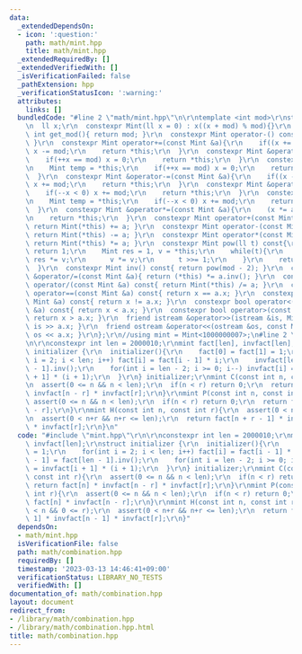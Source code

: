 ```yaml
---
data:
  _extendedDependsOn:
  - icon: ':question:'
    path: math/mint.hpp
    title: math/mint.hpp
  _extendedRequiredBy: []
  _extendedVerifiedWith: []
  _isVerificationFailed: false
  _pathExtension: hpp
  _verificationStatusIcon: ':warning:'
  attributes:
    links: []
  bundledCode: "#line 2 \"math/mint.hpp\"\n\r\ntemplate <int mod>\r\nstruct Mint {\r\
    \n  ll x;\r\n  constexpr Mint(ll x = 0) : x((x + mod) % mod){}\r\n  static constexpr\
    \ int get_mod(){ return mod; }\r\n  constexpr Mint operator-() const{ return Mint(-x);\
    \ }\r\n  constexpr Mint operator+=(const Mint &a){\r\n    if((x += a.x) >= mod)\
    \ x -= mod;\r\n    return *this;\r\n  }\r\n  constexpr Mint &operator++(){\r\n\
    \    if(++x == mod) x = 0;\r\n    return *this;\r\n  }\r\n  constexpr Mint operator++(int){\r\
    \n    Mint temp = *this;\r\n    if(++x == mod) x = 0;\r\n    return temp;\r\n\
    \  }\r\n  constexpr Mint &operator-=(const Mint &a){\r\n    if((x -= a.x) < 0)\
    \ x += mod;\r\n    return *this;\r\n  }\r\n  constexpr Mint &operator--(){\r\n\
    \    if(--x < 0) x += mod;\r\n    return *this;\r\n  }\r\n  constexpr Mint operator--(int){\r\
    \n    Mint temp = *this;\r\n    if(--x < 0) x += mod;\r\n    return temp;\r\n\
    \  }\r\n  constexpr Mint &operator*=(const Mint &a){\r\n    (x *= a.x) %= mod;\r\
    \n    return *this;\r\n  }\r\n  constexpr Mint operator+(const Mint &a) const{\
    \ return Mint(*this) += a; }\r\n  constexpr Mint operator-(const Mint &a) const{\
    \ return Mint(*this) -= a; }\r\n  constexpr Mint operator*(const Mint &a) const{\
    \ return Mint(*this) *= a; }\r\n  constexpr Mint pow(ll t) const{\r\n    if(!t)\
    \ return 1;\r\n    Mint res = 1, v = *this;\r\n    while(t){\r\n      if(t & 1)\
    \ res *= v;\r\n      v *= v;\r\n      t >>= 1;\r\n    }\r\n    return res;\r\n\
    \  }\r\n  constexpr Mint inv() const{ return pow(mod - 2); }\r\n  constexpr Mint\
    \ &operator/=(const Mint &a){ return (*this) *= a.inv(); }\r\n  constexpr Mint\
    \ operator/(const Mint &a) const{ return Mint(*this) /= a; }\r\n  constexpr bool\
    \ operator==(const Mint &a) const{ return x == a.x; }\r\n  constexpr bool operator!=(const\
    \ Mint &a) const{ return x != a.x; }\r\n  constexpr bool operator<(const Mint\
    \ &a) const{ return x < a.x; }\r\n  constexpr bool operator>(const Mint &a) const{\
    \ return x > a.x; }\r\n  friend istream &operator>>(istream &is, Mint &a){ return\
    \ is >> a.x; }\r\n  friend ostream &operator<<(ostream &os, const Mint &a){ return\
    \ os << a.x; }\r\n};\r\n//using mint = Mint<1000000007>;\n#line 2 \"math/combination.hpp\"\
    \n\r\nconstexpr int len = 2000010;\r\nmint fact[len], invfact[len];\r\nstruct\
    \ initializer {\r\n  initializer(){\r\n    fact[0] = fact[1] = 1;\r\n    for(int\
    \ i = 2; i < len; i++) fact[i] = fact[i - 1] * i;\r\n    invfact[len - 1] = fact[len\
    \ - 1].inv();\r\n    for(int i = len - 2; i >= 0; i--) invfact[i] = invfact[i\
    \ + 1] * (i + 1);\r\n  }\r\n} initializer;\r\nmint C(const int n, const int r){\r\
    \n  assert(0 <= n && n < len);\r\n  if(n < r) return 0;\r\n  return fact[n] *\
    \ invfact[n - r] * invfact[r];\r\n}\r\nmint P(const int n, const int r){\r\n \
    \ assert(0 <= n && n < len);\r\n  if(n < r) return 0;\r\n  return fact[n] * invfact[n\
    \ - r];\r\n}\r\nmint H(const int n, const int r){\r\n  assert(0 < n && 0 <= r);\r\
    \n  assert(0 < n+r && n+r <= len);\r\n  return fact[n + r - 1] * invfact[n - 1]\
    \ * invfact[r];\r\n}\n"
  code: "#include \"mint.hpp\"\r\n\r\nconstexpr int len = 2000010;\r\nmint fact[len],\
    \ invfact[len];\r\nstruct initializer {\r\n  initializer(){\r\n    fact[0] = fact[1]\
    \ = 1;\r\n    for(int i = 2; i < len; i++) fact[i] = fact[i - 1] * i;\r\n    invfact[len\
    \ - 1] = fact[len - 1].inv();\r\n    for(int i = len - 2; i >= 0; i--) invfact[i]\
    \ = invfact[i + 1] * (i + 1);\r\n  }\r\n} initializer;\r\nmint C(const int n,\
    \ const int r){\r\n  assert(0 <= n && n < len);\r\n  if(n < r) return 0;\r\n \
    \ return fact[n] * invfact[n - r] * invfact[r];\r\n}\r\nmint P(const int n, const\
    \ int r){\r\n  assert(0 <= n && n < len);\r\n  if(n < r) return 0;\r\n  return\
    \ fact[n] * invfact[n - r];\r\n}\r\nmint H(const int n, const int r){\r\n  assert(0\
    \ < n && 0 <= r);\r\n  assert(0 < n+r && n+r <= len);\r\n  return fact[n + r -\
    \ 1] * invfact[n - 1] * invfact[r];\r\n}"
  dependsOn:
  - math/mint.hpp
  isVerificationFile: false
  path: math/combination.hpp
  requiredBy: []
  timestamp: '2023-03-13 14:46:41+09:00'
  verificationStatus: LIBRARY_NO_TESTS
  verifiedWith: []
documentation_of: math/combination.hpp
layout: document
redirect_from:
- /library/math/combination.hpp
- /library/math/combination.hpp.html
title: math/combination.hpp
---
```

